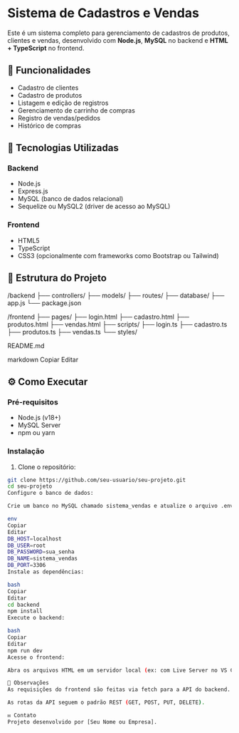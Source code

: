 # Sistema de Cadastros e Vendas

Este é um sistema completo para gerenciamento de cadastros de produtos, clientes e vendas, desenvolvido com **Node.js**, **MySQL** no backend e **HTML + TypeScript** no frontend.

## 🚀 Funcionalidades

- Cadastro de clientes
- Cadastro de produtos
- Listagem e edição de registros
- Gerenciamento de carrinho de compras
- Registro de vendas/pedidos
- Histórico de compras

## 🧱 Tecnologias Utilizadas

### Backend
- Node.js
- Express.js
- MySQL (banco de dados relacional)
- Sequelize ou MySQL2 (driver de acesso ao MySQL)

### Frontend
- HTML5
- TypeScript
- CSS3 (opcionalmente com frameworks como Bootstrap ou Tailwind)

## 📁 Estrutura do Projeto

/backend
├── controllers/
├── models/
├── routes/
├── database/
├── app.js
└── package.json

/frontend
├── pages/
├── login.html
├── cadastro.html
├── produtos.html
├── vendas.html
├── scripts/
├── login.ts
├── cadastro.ts
├── produtos.ts
├── vendas.ts
└── styles/

README.md

markdown
Copiar
Editar

## ⚙️ Como Executar

### Pré-requisitos

- Node.js (v18+)
- MySQL Server
- npm ou yarn

### Instalação

1. Clone o repositório:

```bash
git clone https://github.com/seu-usuario/seu-projeto.git
cd seu-projeto
Configure o banco de dados:

Crie um banco no MySQL chamado sistema_vendas e atualize o arquivo .env com suas credenciais:

env
Copiar
Editar
DB_HOST=localhost
DB_USER=root
DB_PASSWORD=sua_senha
DB_NAME=sistema_vendas
DB_PORT=3306
Instale as dependências:

bash
Copiar
Editar
cd backend
npm install
Execute o backend:

bash
Copiar
Editar
npm run dev
Acesse o frontend:

Abra os arquivos HTML em um servidor local (ex: com Live Server no VS Code) ou configure o frontend para rodar em localhost.

📌 Observações
As requisições do frontend são feitas via fetch para a API do backend.

As rotas da API seguem o padrão REST (GET, POST, PUT, DELETE).

✉️ Contato
Projeto desenvolvido por [Seu Nome ou Empresa].
